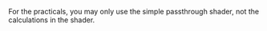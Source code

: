 For the practicals, you may only use the simple passthrough shader, not the calculations in the shader.